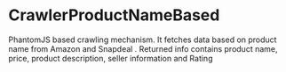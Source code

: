# CrawlerProductNameBased
PhantomJS based crawling mechanism. It fetches data based on product name from Amazon and Snapdeal . Returned info contains product name, price, product description, seller information and Rating
